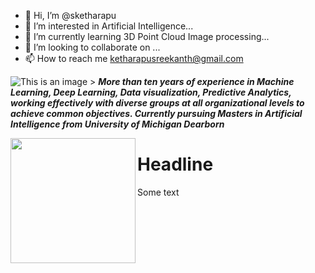 - 👋 Hi, I’m @sketharapu
- 👀 I’m interested in Artificial Intelligence...
- 🌱 I’m currently learning 3D Point Cloud Image processing...
- 💞️ I’m looking to collaborate on ...
- 📫 How to reach me ketharapusreekanth@gmail.com

![This is an image](https://myoctocat.com/assets/images/base-octocat.svg) > ***More than ten years of experience in Machine Learning, Deep Learning, Data visualization, 
Predictive Analytics, working effectively with diverse groups at all organizational 
levels to achieve common objectives. Currently pursuing Masters in Artificial Intelligence from University of Michigan Dearborn***

<!---
sketharapu/sketharapu is a ✨ special ✨ repository because its `README.md` (this file) appears on your GitHub profile.
You can click the Preview link to take a look at your changes.
--->

<img align="left" width="200" src="https://myoctocat.com/assets/images/base-octocat.svg" />

# Headline 

Some text
